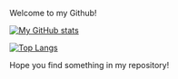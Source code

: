 Welcome to my Github!

[![My GitHub stats](https://github-readme-stats.vercel.app/api?username=etheral12138&count_private=true&show_icons=true)](https://github.com/etheral12138/github-readme-stats)

[![Top Langs](https://github-readme-stats.vercel.app/api/top-langs/?username=etheral12138)](https://github.com/etheral12138/github-readme-stats)

Hope you find something in my repository!
